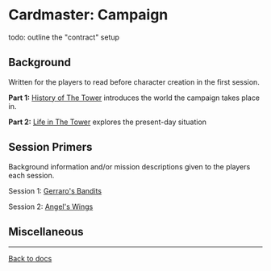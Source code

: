 # Cardmaster: Campaign

todo: outline the "contract" setup

## Background

Written for the players to read before character creation in the first session.

**Part 1:** [History of The Tower](intro/README.md) introduces the world the campaign takes place in.

**Part 2:** [Life in The Tower](intro/tower-life.md) explores the present-day situation

## Session Primers

Background information and/or mission descriptions given to the players each session.

Session 1: [Gerraro's Bandits](/sessions/1.md)

Session 2: [Angel's Wings](/sessions/2.md)

## Miscellaneous



---

[Back to docs](https://github.com/elliottomlinson/rpcg/blob/master/docs/README.md)
